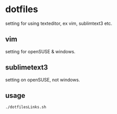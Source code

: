 # dotfiles

setting for using texteditor, ex vim, sublimtext3 etc.

## vim

setting for openSUSE & windows.

## sublimetext3

setting on openSUSE, not windows.

## usage

`./dotfilesLinks.sh`

